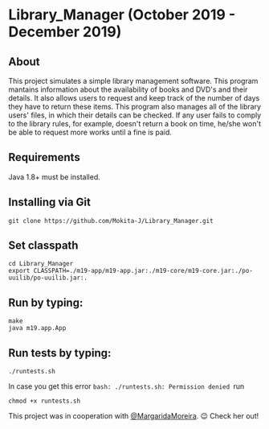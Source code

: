 # Library_Manager (October 2019 - December 2019)

## About
This project simulates a simple library management software. This program mantains information about the availability of books and DVD's and their details. It also allows users to request and keep track of the number of days they have to return these items. This program also manages all of the library users' files, in which their details can be checked. If any user fails to comply to the library rules, for example, doesn't return a book on time, he/she won't be able to request more works until a fine is paid.

## Requirements
Java 1.8+ must be installed.

## Installing via Git
`git clone https://github.com/Mokita-J/Library_Manager.git`

## Set classpath
```
cd Library_Manager
export CLASSPATH=./m19-app/m19-app.jar:./m19-core/m19-core.jar:./po-uuilib/po-uuilib.jar:.
```

## Run by typing:
```
make
java m19.app.App
```

## Run tests by typing:
`./runtests.sh`

In case you get this error `bash: ./runtests.sh: Permission denied `run
```
chmod +x runtests.sh
```
This project was in cooperation with [@MargaridaMoreira](https://github.com/MargaridaMoreira). :wink: Check her out!
